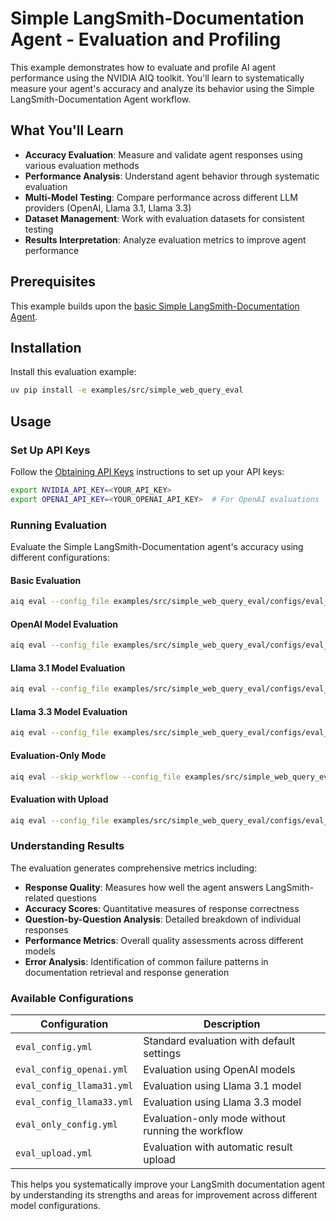 <!--
SPDX-FileCopyrightText: Copyright (c) 2025, NVIDIA CORPORATION & AFFILIATES. All rights reserved.
SPDX-License-Identifier: Apache-2.0

Licensed under the Apache License, Version 2.0 (the "License");
you may not use this file except in compliance with the License.
You may obtain a copy of the License at

http://www.apache.org/licenses/LICENSE-2.0

Unless required by applicable law or agreed to in writing, software
distributed under the License is distributed on an "AS IS" BASIS,
WITHOUT WARRANTIES OR CONDITIONS OF ANY KIND, either express or implied.
See the License for the specific language governing permissions and
limitations under the License.
-->

# Simple LangSmith-Documentation Agent - Evaluation and Profiling

This example demonstrates how to evaluate and profile AI agent performance using the NVIDIA AIQ toolkit. You'll learn to systematically measure your agent's accuracy and analyze its behavior using the Simple LangSmith-Documentation Agent workflow.

## What You'll Learn

- **Accuracy Evaluation**: Measure and validate agent responses using various evaluation methods
- **Performance Analysis**: Understand agent behavior through systematic evaluation
- **Multi-Model Testing**: Compare performance across different LLM providers (OpenAI, Llama 3.1, Llama 3.3)
- **Dataset Management**: Work with evaluation datasets for consistent testing
- **Results Interpretation**: Analyze evaluation metrics to improve agent performance

## Prerequisites

This example builds upon the [basic Simple LangSmith-Documentation Agent](../simple_web_query/).

## Installation

Install this evaluation example:

```bash
uv pip install -e examples/src/simple_web_query_eval
```

## Usage

### Set Up API Keys

Follow the [Obtaining API Keys](../../../docs/source/quick-start/installing.md#obtaining-api-keys) instructions to set up your API keys:

```bash
export NVIDIA_API_KEY=<YOUR_API_KEY>
export OPENAI_API_KEY=<YOUR_OPENAI_API_KEY>  # For OpenAI evaluations
```

### Running Evaluation

Evaluate the Simple LangSmith-Documentation agent's accuracy using different configurations:

#### Basic Evaluation
```bash
aiq eval --config_file examples/src/simple_web_query_eval/configs/eval_config.yml
```

#### OpenAI Model Evaluation
```bash
aiq eval --config_file examples/src/simple_web_query_eval/configs/eval_config_openai.yml
```

#### Llama 3.1 Model Evaluation
```bash
aiq eval --config_file examples/src/simple_web_query_eval/configs/eval_config_llama31.yml
```

#### Llama 3.3 Model Evaluation
```bash
aiq eval --config_file examples/src/simple_web_query_eval/configs/eval_config_llama33.yml
```

#### Evaluation-Only Mode
```bash
aiq eval --skip_workflow --config_file examples/src/simple_web_query_eval/configs/eval_only_config.yml --dataset ./.tmp/aiq/examples/src/simple_web_query_eval/eval/workflow_output.json
```

#### Evaluation with Upload
```bash
aiq eval --config_file examples/src/simple_web_query_eval/configs/eval_upload.yml
```

### Understanding Results

The evaluation generates comprehensive metrics including:

- **Response Quality**: Measures how well the agent answers LangSmith-related questions
- **Accuracy Scores**: Quantitative measures of response correctness
- **Question-by-Question Analysis**: Detailed breakdown of individual responses
- **Performance Metrics**: Overall quality assessments across different models
- **Error Analysis**: Identification of common failure patterns in documentation retrieval and response generation

### Available Configurations

| Configuration | Description |
|--------------|-------------|
| `eval_config.yml` | Standard evaluation with default settings |
| `eval_config_openai.yml` | Evaluation using OpenAI models |
| `eval_config_llama31.yml` | Evaluation using Llama 3.1 model |
| `eval_config_llama33.yml` | Evaluation using Llama 3.3 model |
| `eval_only_config.yml` | Evaluation-only mode without running the workflow |
| `eval_upload.yml` | Evaluation with automatic result upload |

This helps you systematically improve your LangSmith documentation agent by understanding its strengths and areas for improvement across different model configurations.
